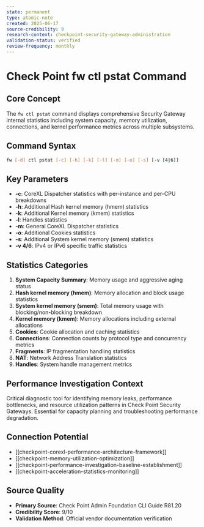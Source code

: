 ```yaml
---
state: permanent
type: atomic-note
created: 2025-06-17
source-credibility: 9
research-context: checkpoint-security-gateway-administration
validation-status: verified
review-frequency: monthly
---
```


# Check Point fw ctl pstat Command

## Core Concept
The `fw ctl pstat` command displays comprehensive Security Gateway internal statistics including system capacity, memory utilization, connections, and kernel performance metrics across multiple subsystems.

## Command Syntax
```bash
fw [-d] ctl pstat [-c] [-h] [-k] [-l] [-m] [-o] [-s] [-v [4|6]]
```

## Key Parameters
- **-c**: CoreXL Dispatcher statistics with per-instance and per-CPU breakdowns
- **-h**: Additional Hash kernel memory (hmem) statistics
- **-k**: Additional Kernel memory (kmem) statistics
- **-l**: Handles statistics
- **-m**: General CoreXL Dispatcher statistics
- **-o**: Additional Cookies statistics
- **-s**: Additional System kernel memory (smem) statistics
- **-v 4/6**: IPv4 or IPv6 specific traffic statistics

## Statistics Categories
1. **System Capacity Summary**: Memory usage and aggressive aging status
2. **Hash kernel memory (hmem)**: Memory allocation and block usage statistics
3. **System kernel memory (smem)**: Total memory usage with blocking/non-blocking breakdown
4. **Kernel memory (kmem)**: Memory allocations including external allocations
5. **Cookies**: Cookie allocation and caching statistics
6. **Connections**: Connection counts by protocol type and concurrency metrics
7. **Fragments**: IP fragmentation handling statistics
8. **NAT**: Network Address Translation statistics
9. **Handles**: System handle management metrics

## Performance Investigation Context
Critical diagnostic tool for identifying memory leaks, performance bottlenecks, and resource utilization patterns in Check Point Security Gateways. Essential for capacity planning and troubleshooting performance degradation.

## Connection Potential
- [[checkpoint-corexl-performance-architecture-framework]]
- [[checkpoint-memory-utilization-optimization]]
- [[checkpoint-performance-investigation-baseline-establishment]]
- [[checkpoint-acceleration-statistics-monitoring]]

## Source Quality
- **Primary Source**: Check Point Admin Foundation CLI Guide R81.20
- **Credibility Score**: 9/10
- **Validation Method**: Official vendor documentation verification